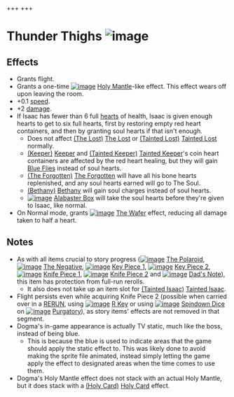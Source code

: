 +++
+++

 # Thunder Thighs ![image](/image/Thunder_Thighs.png) 


Effects
---------


* Grants flight.
* Grants a one-time [![image](/image/Holy_Mantle.png)](/wiki/Holy_Mantle "Holy Mantle") [Holy Mantle](/wiki/Holy_Mantle "Holy Mantle")-like effect. This effect wears off upon leaving the room.
* +0.1 [speed](/wiki/Speed "Speed").
* +2 [damage](/wiki/Damage "Damage").
* If Isaac has fewer than 6 full [hearts](/wiki/Health "Health") of health, Isaac is given enough hearts to get to six full hearts, first by restoring empty red heart containers, and then by granting soul hearts if that isn't enough.
	+ Does not affect  [(The Lost)](/wiki/The_Lost "The Lost") [The Lost](/wiki/The_Lost "The Lost") or  [(Tainted Lost)](/wiki/Tainted_Lost "Tainted Lost") [Tainted Lost](/wiki/Tainted_Lost "Tainted Lost") normally.
	+ [(Keeper)](/wiki/Keeper "Keeper") [Keeper](/wiki/Keeper "Keeper") and  [(Tainted Keeper)](/wiki/Tainted_Keeper "Tainted Keeper") [Tainted Keeper](/wiki/Tainted_Keeper "Tainted Keeper")'s coin heart containers are affected by the red heart healing, but they will gain [Blue Flies](/wiki/Blue_Fly "Blue Fly") instead of soul hearts.
	+ [(The Forgotten)](/wiki/The_Forgotten "The Forgotten") [The Forgotten](/wiki/The_Forgotten "The Forgotten") will have all his bone hearts replenished, and any soul hearts earned will go to The Soul.
	+ [(Bethany)](/wiki/Bethany "Bethany") [Bethany](/wiki/Bethany "Bethany") will gain soul charges instead of soul hearts.
	+ [![image](/image/Alabaster_Box.png)](/wiki/Alabaster_Box "Alabaster Box") [Alabaster Box](/wiki/Alabaster_Box "Alabaster Box") will take the soul hearts before they're given to Isaac, like normal.
* On Normal mode, grants [![image](/image/The_Wafer.png)](/wiki/The_Wafer "The Wafer") [The Wafer](/wiki/The_Wafer "The Wafer") effect, reducing all damage taken to half a heart.


Notes
-------


* As with all items crucial to story progress ([![image](/image/The_Polaroid.png)](/wiki/The_Polaroid "The Polaroid") [The Polaroid](/wiki/The_Polaroid "The Polaroid"), [![image](/image/The_Negative.png)](/wiki/The_Negative "The Negative") [The Negative](/wiki/The_Negative "The Negative"), [![image](/image/Key_Piece_1.png)](/wiki/Key_Piece_1 "Key Piece 1") [Key Piece 1](/wiki/Key_Piece_1 "Key Piece 1"), [![image](/image/Key_Piece_2.png)](/wiki/Key_Piece_2 "Key Piece 2") [Key Piece 2](/wiki/Key_Piece_2 "Key Piece 2"), [![image](/image/Knife_Piece_1.png)](/wiki/Knife_Piece_1 "Knife Piece 1") [Knife Piece 1](/wiki/Knife_Piece_1 "Knife Piece 1"), [![image](/image/Knife_Piece_2.png)](/wiki/Knife_Piece_2 "Knife Piece 2") [Knife Piece 2](/wiki/Knife_Piece_2 "Knife Piece 2") and [![image](/image/Dad%27s_Note.png)](/wiki/Dad%27s_Note "Dad's Note") [Dad's Note](/wiki/Dad%27s_Note "Dad's Note")), this item has protection from full-run rerolls.
	+ It also does not take up an item slot for  [(Tainted Isaac)](/wiki/Tainted_Isaac "Tainted Isaac") [Tainted Isaac](/wiki/Tainted_Isaac "Tainted Isaac").
* Flight persists even while acquiring Knife Piece 2 (possible when carried over in a [RERUN](/wiki/RERUN "RERUN"), using [![image](/image/R_Key.png)](/wiki/R_Key "R Key") [R Key](/wiki/R_Key "R Key") or using [![image](/image/Spindown_Dice.png)](/wiki/Spindown_Dice "Spindown Dice") [Spindown Dice](/wiki/Spindown_Dice "Spindown Dice") on [![image](/image/Purgatory.png)](/wiki/Purgatory "Purgatory") [Purgatory](/wiki/Purgatory "Purgatory")), as story items' effects are not removed in that segment.
* Dogma's in-game appearance is actually TV static, much like the boss, instead of being blue.
	+ This is because the blue is used to indicate areas that the game should apply the static effect to. This was likely done to avoid making the sprite file animated, instead simply letting the game apply the effect to designated areas when the time comes to use them.
* Dogma's Holy Mantle effect does not stack with an actual Holy Mantle, but it does stack with a [(Holy Card)](/wiki/Holy_Card "Holy Card") [Holy Card](/wiki/Holy_Card "Holy Card") effect.


